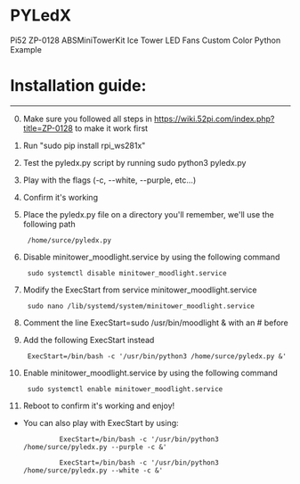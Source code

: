 # PYLedX
Pi52 ZP-0128 ABSMiniTowerKit Ice Tower LED Fans Custom Color Python Example

# Installation guide:
-------------------
0.   Make sure you followed all steps in https://wiki.52pi.com/index.php?title=ZP-0128 to make it work first
1.   Run "sudo pip install rpi_ws281x"
2.   Test the pyledx.py script by running sudo python3 pyledx.py
3.   Play with the flags (-c, --white, --purple, etc...)
4.   Confirm it's working
5.   Place the pyledx.py file on a directory you'll remember, we'll use the following path

          /home/surce/pyledx.py
6.   Disable minitower_moodlight.service by using the following command
   
          sudo systemctl disable minitower_moodlight.service
7.   Modify the ExecStart from service minitower_moodlight.service
   
          sudo nano /lib/systemd/system/minitower_moodlight.service
8.   Comment the line ExecStart=sudo /usr/bin/moodlight & with an # before
9.   Add the following ExecStart instead

          ExecStart=/bin/bash -c '/usr/bin/python3 /home/surce/pyledx.py &'
10.  Enable minitower_moodlight.service by using the following command

          sudo systemctl enable minitower_moodlight.service
11.  Reboot to confirm it's working and enjoy!

* You can also play with ExecStart by using:

               ExecStart=/bin/bash -c '/usr/bin/python3 /home/surce/pyledx.py --purple -c &'
     
               ExecStart=/bin/bash -c '/usr/bin/python3 /home/surce/pyledx.py --white -c &'
